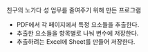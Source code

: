 친구의 노가다 성 업무를 줄여주기 위해 만든 프로그램
- PDF에서 각 페이지에서 특정 요소들을 추출한다.
- 추출한 요소들을 항목별로 나눠 변수에 저장한다.
- 추출하려는 Excel에 Sheet를 만들어 저장한다.
